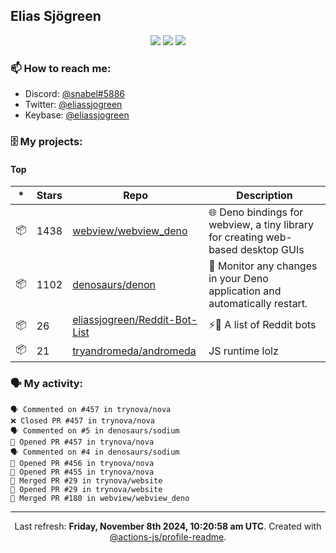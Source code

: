 ## Elias Sjögreen

<p align="center">
  <img src="https://img.shields.io/badge/🎂-dec. 2003-success" />
  <img src="https://img.shields.io/badge/🌎-Stockholm-informational" />
  <img src="https://img.shields.io/badge/👦-He/Him-informational" />
</p>

### 📫 How to reach me:

- Discord: [@snabel#5886](https://discord.com/users/267978757799673866)
- Twitter: [@eliassjogreen](https://twitter.com/eliassjogreen)
- Keybase: [@eliassjogreen](https://keybase.io/eliassjogreen)

### 🗄 My projects:

#### Top
|*|Stars|Repo|Description|
|---|---|---|---|
| 📦 | 1438 | [webview/webview_deno](https://github.com/webview/webview_deno) | 🌐 Deno bindings for webview, a tiny library for creating web-based desktop GUIs |
| 📦 | 1102 | [denosaurs/denon](https://github.com/denosaurs/denon) | 👀 Monitor any changes in your Deno application and automatically restart. |
| 📦 | 26 | [eliassjogreen/Reddit-Bot-List](https://github.com/eliassjogreen/Reddit-Bot-List) | ⚡️🤖 A list of Reddit bots |
| 📦 | 21 | [tryandromeda/andromeda](https://github.com/tryandromeda/andromeda) | JS runtime lolz |

### 🗣 My activity:

```
🗣 Commented on #457 in trynova/nova
❌ Closed PR #457 in trynova/nova
🗣 Commented on #5 in denosaurs/sodium
💪 Opened PR #457 in trynova/nova
🗣 Commented on #4 in denosaurs/sodium
💪 Opened PR #456 in trynova/nova
💪 Opened PR #455 in trynova/nova
🎉 Merged PR #29 in trynova/website
💪 Opened PR #29 in trynova/website
🎉 Merged PR #180 in webview/webview_deno
```

------------
<p align="center">Last refresh: <b>Friday, November 8th 2024, 10:20:58 am UTC</b>. Created with <a href=https://github.com/marketplace/actions/profile-readme>@actions-js/profile-readme</a>.</p>
